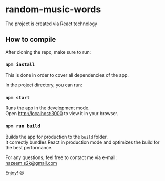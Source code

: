 # random-music-words

The project is created via React technology

## How to compile

After cloning the repo, make sure to run:

### `npm install`

This is done in order to cover all dependencies of the app.

In the project directory, you can run:

### `npm start`

Runs the app in the development mode.\
Open [http://localhost:3000](http://localhost:3000) to view it in your browser.


### `npm run build`

Builds the app for production to the `build` folder.\
It correctly bundles React in production mode and optimizes the build for the best performance.

For any questions, feel free to contact me via e-mail: nazeem.s2k@gmail.com

Enjoy! :smiley: